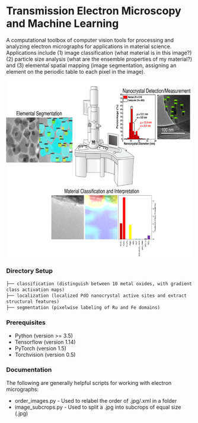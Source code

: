# Transmission Electron Microscopy and Machine Learning

A computational toolbox of computer vision tools for processing and analyzing electron micrographs for applications in material science. Applications include (1) image classification (what material is in this image?) (2) particle size analysis (what are the ensemble properties of my material?) and (3) elemental spatial mapping (image segmentation, assigning an element on the periodic table to each pixel in the image).

<p align="center">
  <img width="680" height="477" src="summary_picture.png">
</p>

### Directory Setup

```
├── classification (distinguish between 10 metal oxides, with gradient class activation maps)
├── localization (localized PdO nanocrystal active sites and extract structural features)
├── segmentation (pixelwise labeling of Ru and Fe domains)
```

### Prerequisites

* Python (version >= 3.5)
* Tensorflow (version 1.14)
* PyTorch (version 1.5)
* Torchvision (version 0.5)

### Documentation
The following are generally helpful scripts for working with electron micrographs:
* order_images.py - Used to relabel the order of .jpg/.xml in a folder
* image_subcrops.py - Used to split a .jpg into subcrops of equal size (.jpg)

